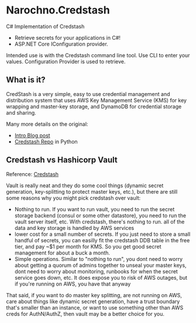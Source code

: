 # Narochno.Credstash

C# Implementation of Credstash

* Retrieve secrets for your applications in C#!
* ASP.NET Core IConfiguration provider.

Intended use is with the Credstash command line tool.  Use CLI to enter your values.  Configuration Provider is used to retrieve.

## What is it?

CredStash is a very simple, easy to use credential management and distribution system that uses AWS Key Management Service (KMS) for key wrapping and master-key storage, and DynamoDB for credential storage and sharing.

Many more details on the original:

* [Intro Blog post](https://blog.fugue.co/2015-04-21-aws-kms-secrets.html)
* [Credstash Repo](https://github.com/fugue/credstash) in Python

## Credstash vs Hashicorp Vault

Reference: [Credstash](https://github.com/fugue/credstash/issues/60)

Vault is really neat and they do some cool things (dynamic secret generation, key-splitting to protect master keys, etc.), but there are still some reasons why you might pick credstash over vault:

* Nothing to run. If you want to run vault, you need to run the secret storage backend (consul or some other datastore), you need to run the vault server itself, etc. With credstash, there's nothing to run. all of the data and key storage is handled by AWS services
* lower cost for a small number of secrets. If you just need to store a small handful of secrets, you can easilly fit the credstash DDB table in the free tier, and pay ~$1 per month for KMS. So you get good secret management for about a buck a month.
* Simple operations. Similar to "nothing to run", you dont need to worry about getting a quorum of admins together to unseal your master keys, dont need to worry about monitoring, runbooks for when the secret service goes down, etc. It does expose you to risk of AWS outages, but if you're running on AWS, you have that anyway

That said, if you want to do master key splitting, are not running on AWS, care about things like dynamic secret generation, have a trust boundary that's smaller than an instance, or want to use something other than AWS creds for AuthN/AuthZ, then vault may be a better choice for you.

